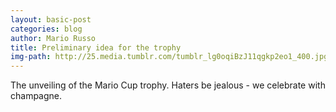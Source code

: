 ```yaml
---
layout: basic-post
categories: blog
author: Mario Russo
title: Preliminary idea for the trophy
img-path: http://25.media.tumblr.com/tumblr_lg0oqiBzJ11qgkp2eo1_400.jpg
---
```

The unveiling of the Mario Cup trophy.  Haters be jealous - we celebrate with champagne.